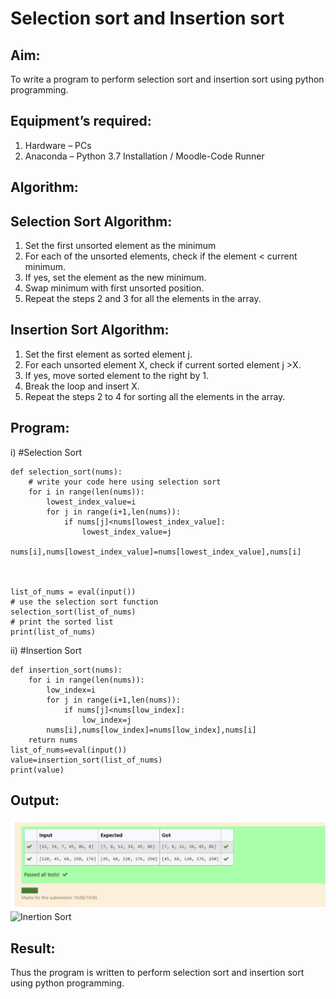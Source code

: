 # Selection sort and Insertion sort
## Aim:
To write a program to perform selection sort and insertion sort using python programming.
## Equipment’s required:
1.	Hardware – PCs
2.	Anaconda – Python 3.7 Installation / Moodle-Code Runner
## Algorithm:
## Selection Sort Algorithm:
1.	Set the first unsorted element as the minimum
2.	For each of the unsorted elements, check if the element < current minimum.
3.	If yes, set the element as the new minimum.
4.	Swap minimum with first unsorted position.
5.	Repeat the steps 2 and 3 for all the elements in the array.
## Insertion Sort Algorithm:
1.	Set the first element as sorted element j.
2.	For each unsorted element X, check if current sorted element j >X.
3.	If yes, move sorted element to the right by 1.
4.	Break the loop and insert X.
5.	Repeat the steps 2 to 4 for sorting all the elements in the array.
## Program:
i)	#Selection Sort
```
def selection_sort(nums):
    # write your code here using selection sort
    for i in range(len(nums)):
        lowest_index_value=i
        for j in range(i+1,len(nums)):
            if nums[j]<nums[lowest_index_value]:
                lowest_index_value=j
        nums[i],nums[lowest_index_value]=nums[lowest_index_value],nums[i]
    
    
    
list_of_nums = eval(input())
# use the selection sort function
selection_sort(list_of_nums)
# print the sorted list
print(list_of_nums)
```
ii)	#Insertion Sort
```
def insertion_sort(nums):
    for i in range(len(nums)):
        low_index=i
        for j in range(i+1,len(nums)): 
            if nums[j]<nums[low_index]:
                low_index=j
        nums[i],nums[low_index]=nums[low_index],nums[i]
    return nums
list_of_nums=eval(input())
value=insertion_sort(list_of_nums)
print(value)

```

## Output:
![Selection Sort](selectionsort.png)
![Inertion Sort](inertionsort.png)


## Result:
Thus the program is written to perform selection sort and insertion sort using python programming.
